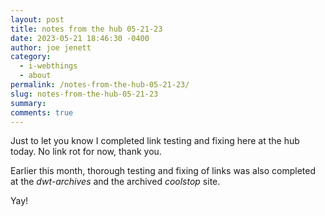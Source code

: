 ```yaml
---
layout: post
title: notes from the hub 05-21-23
date: 2023-05-21 18:46:30 -0400
author: joe jenett
category:
  - i-webthings
  - about
permalink: /notes-from-the-hub-05-21-23/
slug: notes-from-the-hub-05-21-23
summary: 
comments: true
---
```

Just to let you know I completed link testing and fixing here at the hub today. No link rot for now, thank you.

Earlier this month, thorough testing and fixing of links was also completed at the _dwt-archives_ and the archived _coolstop_ site.

Yay!


<a href="https://brid.gy/publish/mastodon"></a>